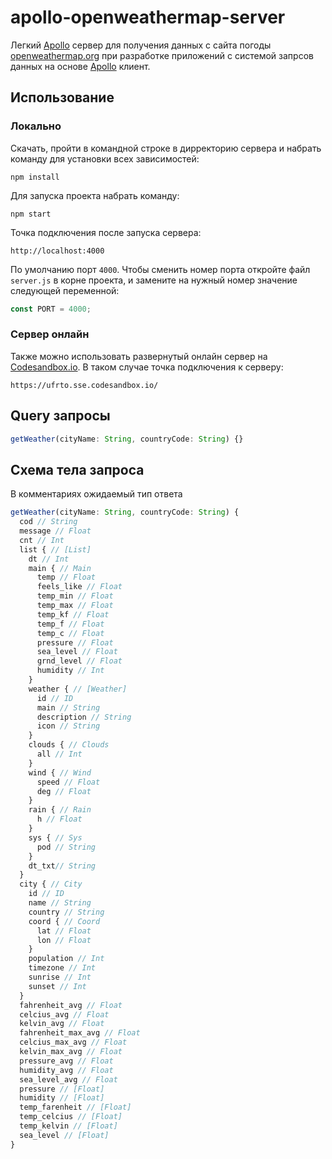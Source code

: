 # apollo-openweathermap-server
Легкий [Apollo](https://www.apollographql.com/docs/apollo-server/) сервер для получения данных с сайта погоды [openweathermap.org](openweathermap.org) при разработке приложений с системой запрсов данных на основе [Apollo](https://www.apollographql.com/docs/react/) клиент.

## Использование
### Локально
Скачать, пройти в командной строке в дирректорию сервера и набрать команду для установки всех зависимостей:
```
npm install
```
Для запуска проекта набрать команду:
```
npm start
```
Точка подключения после запуска сервера:
```
http://localhost:4000
```
По умолчанию порт ``4000``. Чтобы сменить номер порта откройте файл ``server.js`` в корне проекта, и замените на нужный номер значение следующей переменной:
```js
const PORT = 4000;
```
### Сервер онлайн
Также можно использовать развернутый онлайн сервер на [Codesandbox.io](https://codesandbox.io/). В таком случае точка подключения к серверу:
```
https://ufrto.sse.codesandbox.io/
```

## Query запросы
```js
getWeather(cityName: String, countryCode: String) {}
```

## Схема тела запроса
В комментариях ожидаемый тип ответа
```js
getWeather(cityName: String, countryCode: String) {
  cod // String
  message // Float
  cnt // Int
  list { // [List]
    dt // Int
    main { // Main
      temp // Float
      feels_like // Float
      temp_min // Float
      temp_max // Float
      temp_kf // Float
      temp_f // Float
      temp_c // Float
      pressure // Float
      sea_level // Float
      grnd_level // Float
      humidity // Int
    }
    weather { // [Weather]
      id // ID
      main // String
      description // String
      icon // String
    }
    clouds { // Clouds
      all // Int
    }
    wind { // Wind
      speed // Float
      deg // Float
    }
    rain { // Rain
      h // Float
    }
    sys { // Sys
      pod // String
    }
    dt_txt// String
  }
  city { // City
    id // ID
    name // String
    country // String
    coord { // Coord
      lat // Float
      lon // Float
    }
    population // Int
    timezone // Int
    sunrise // Int
    sunset // Int
  }
  fahrenheit_avg // Float
  celcius_avg // Float
  kelvin_avg // Float
  fahrenheit_max_avg // Float
  celcius_max_avg // Float
  kelvin_max_avg // Float
  pressure_avg // Float
  humidity_avg // Float
  sea_level_avg // Float
  pressure // [Float]
  humidity // [Float]
  temp_farenheit // [Float]
  temp_celcius // [Float]
  temp_kelvin // [Float]
  sea_level // [Float]
}
```

